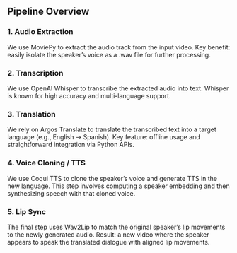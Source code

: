 ## Pipeline Overview


### 1. Audio Extraction
We use MoviePy to extract the audio track from the input video.
Key benefit: easily isolate the speaker’s voice as a .wav file for further processing.
### 2. Transcription
We use OpenAI Whisper to transcribe the extracted audio into text.
Whisper is known for high accuracy and multi-language support.
### 3. Translation
We rely on Argos Translate  to translate the transcribed text into a target language (e.g., English → Spanish).
Key feature: offline usage and straightforward integration via Python APIs.
### 4. Voice Cloning / TTS
We use Coqui TTS to clone the speaker’s voice and generate TTS in the new language.
This step involves computing a speaker embedding and then synthesizing speech with that cloned voice.
### 5. Lip Sync
The final step uses Wav2Lip to match the original speaker’s lip movements to the newly generated audio.
Result: a new video where the speaker appears to speak the translated dialogue with aligned lip movements.